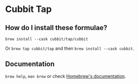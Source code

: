 # Cubbit Tap

## How do I install these formulae?
`brew install --cask cubbit/tap/cubbit`

Or `brew tap cubbit/tap` and then `brew install --cask cubbit`.

## Documentation
`brew help`, `man brew` or check [Homebrew's documentation](https://docs.brew.sh).
